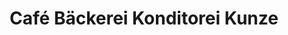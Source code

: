 ---
title: "Café Bäckerei Konditorei Kunze"
url: /braunlage/cafe-baeckerei-konditorei-kunze/
shop: Bäckerei
---